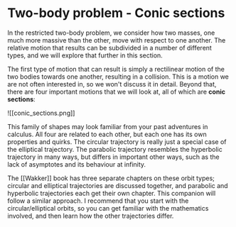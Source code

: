 # Two-body problem - Conic sections

In the restricted two-body problem, we consider how two masses, one much more massive than the other, move with respect to one another. The relative motion that results can be subdivided in a number of different types, and we will explore that further in this section.

The first type of motion that can result is simply a rectilinear motion of the two bodies towards one another, resulting in a collision. This is a motion we are not often interested in, so we won't discuss it in detail. Beyond that, there are four important motions that we will look at, all of which are **conic sections**:

![[conic_sections.png]]

This family of shapes may look familiar from your past adventures in calculus. All four are related to each other, but each one has its own properties and quirks. The circular trajectory is really just a special case of the elliptical trajectory. The parabolic trajectory resembles the hyperbolic trajectory in many ways, but differs in important other ways, such as the lack of asymptotes and its behaviour at infinity.

The [[Wakker]] book has three separate chapters on these orbit types; circular and elliptical trajectories are discussed together, and parabolic and hyperbolic trajectories each get their own chapter. This companion will follow a similar approach. I recommend that you start with the circular/elliptical orbits, so you can get familiar with the mathematics involved, and then learn how the other trajectories differ.